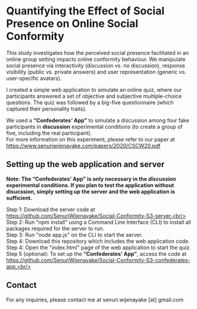# Quantifying the Effect of Social Presence on Online Social Conformity

This study investigates how the perceived social presence facilitated in an online group setting impacts online conformity behaviour. We manipulate social presence via interactivity (discussion vs. no discussion), response visibility (public vs. private answers) and user representation (generic vs. user-specific avatars). <br/>

I created a simple web application to simulate an online quiz, where our participants answered a set of objective and subjective multiple-choice questions.
The quiz was followed by a big-five questionnaire (which captured their personality traits).<br/>

We used a <b>“Confederates’ App”</b> to simulate a discussion among four fake participants in <b>discussion</b> experimental conditions (to create a group of five, including the real participant). <br/> 
For more information on this experiment, please refer to our paper at https://www.senuriwijenayake.com/papers/2020/CSCW20.pdf <br/>

## Setting up the web application and server

<b>Note: The “Confederates’ App” is only necessary in the <i>discussion</i> experimental conditions. If you plan to test the application without disucssion, simply setting up the server and the web application is sufficient.</b><br/>

Step 1: Download the server code at https://github.com/SenuriWijenayake/Social-Conformity-S3-server.<br/>
Step 2: Run "npm install" using a Command Line Interface (CLI) to install all packages required for the server to run. <br/>
Step 3: Run "node app.js" on the CLI to start the server. <br/>
Step 4: Download this repository which includes the web application code. <br/>
Step 4: Open the "index.html" page of the web application to start the quiz.<br/>
Step 5 (optional): To set up the <b>“Confederates’ App”</b>, access the code at https://github.com/SenuriWijenayake/Social-Conformity-S3-confederates-app.<br/>

## Contact

For any inquiries, please contact me at senuri.wijenayake [at] gmail.com
